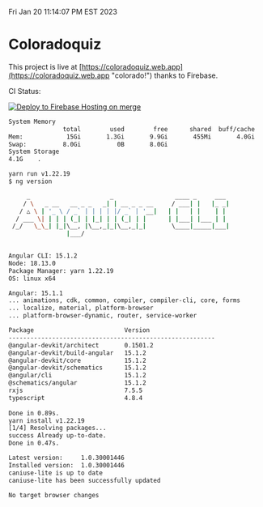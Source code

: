 Fri Jan 20 11:14:07 PM EST 2023

# Coloradoquiz


This project is live at [https://coloradoquiz.web.app](https://coloradoquiz.web.app "colorado!") thanks to Firebase.

CI Status: 

[![Deploy to Firebase Hosting on merge](https://github.com/teamkushal/coloradoquiz/actions/workflows/firebase-hosting-merge.yml/badge.svg)](https://github.com/teamkushal/coloradoquiz/actions/workflows/firebase-hosting-merge.yml)

```bash
System Memory
               total        used        free      shared  buff/cache   available
Mem:            15Gi       1.3Gi       9.9Gi       455Mi       4.0Gi        13Gi
Swap:          8.0Gi          0B       8.0Gi
System Storage
4.1G	.
```
```bash
yarn run v1.22.19
$ ng version

     _                      _                 ____ _     ___
    / \   _ __   __ _ _   _| | __ _ _ __     / ___| |   |_ _|
   / △ \ | '_ \ / _` | | | | |/ _` | '__|   | |   | |    | |
  / ___ \| | | | (_| | |_| | | (_| | |      | |___| |___ | |
 /_/   \_\_| |_|\__, |\__,_|_|\__,_|_|       \____|_____|___|
                |___/
    

Angular CLI: 15.1.2
Node: 18.13.0
Package Manager: yarn 1.22.19
OS: linux x64

Angular: 15.1.1
... animations, cdk, common, compiler, compiler-cli, core, forms
... localize, material, platform-browser
... platform-browser-dynamic, router, service-worker

Package                         Version
---------------------------------------------------------
@angular-devkit/architect       0.1501.2
@angular-devkit/build-angular   15.1.2
@angular-devkit/core            15.1.2
@angular-devkit/schematics      15.1.2
@angular/cli                    15.1.2
@schematics/angular             15.1.2
rxjs                            7.5.5
typescript                      4.8.4
    
Done in 0.89s.
yarn install v1.22.19
[1/4] Resolving packages...
success Already up-to-date.
Done in 0.47s.
```
```bash
Latest version:     1.0.30001446
Installed version:  1.0.30001446
caniuse-lite is up to date
caniuse-lite has been successfully updated

No target browser changes
```
```bash
